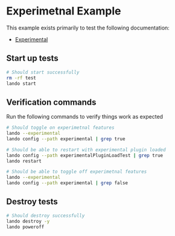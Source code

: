 # Experimetnal Example

This example exists primarily to test the following documentation:

* [Experimental](https://docs.lando.dev/core/v3/experimental.html)

Start up tests
--------------

```bash
# Should start successfully
rm -rf test
lando start
```

Verification commands
---------------------

Run the following commands to verify things work as expected

```bash
# Should toggle on experimetnal features
lando --experimental
lando config --path experimental | grep true

# Should be able to restart with experimental plugin loaded
lando config --path experimentalPluginLoadTest | grep true
lando restart

# Should be able to toggle off experimetnal features
lando --experimental
lando config --path experimental | grep false
```

Destroy tests
-------------

```bash
# Should destroy successfully
lando destroy -y
lando poweroff
```
